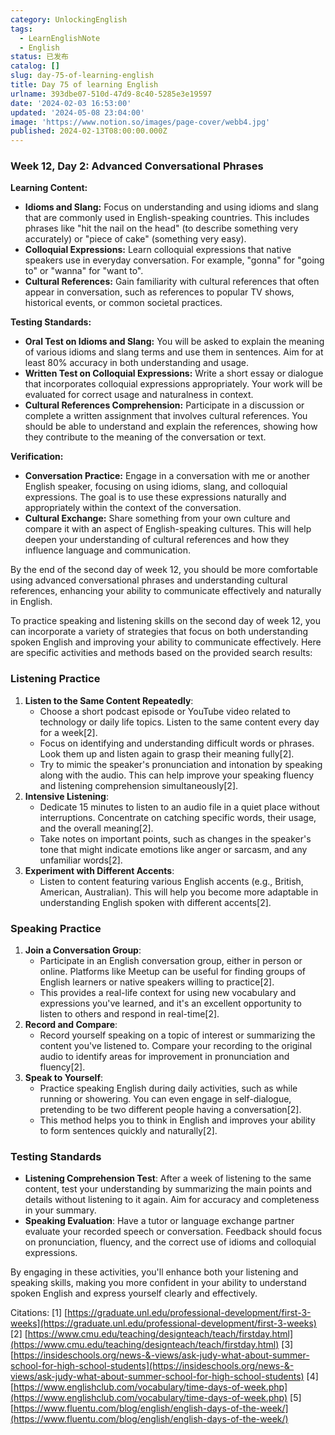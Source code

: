 ```yaml
---
category: UnlockingEnglish
tags:
  - LearnEnglishNote
  - English
status: 已发布
catalog: []
slug: day-75-of-learning-english
title: Day 75 of learning English
urlname: 393dbe07-510d-47d9-8c40-5285e3e19597
date: '2024-02-03 16:53:00'
updated: '2024-05-08 23:04:00'
image: 'https://www.notion.so/images/page-cover/webb4.jpg'
published: 2024-02-13T08:00:00.000Z
---
```


### Week 12, Day 2: Advanced Conversational Phrases


**Learning Content:**

- **Idioms and Slang:** Focus on understanding and using idioms and slang that are commonly used in English-speaking countries. This includes phrases like "hit the nail on the head" (to describe something very accurately) or "piece of cake" (something very easy).
- **Colloquial Expressions:** Learn colloquial expressions that native speakers use in everyday conversation. For example, "gonna" for "going to" or "wanna" for "want to".
- **Cultural References:** Gain familiarity with cultural references that often appear in conversation, such as references to popular TV shows, historical events, or common societal practices.

**Testing Standards:**

- **Oral Test on Idioms and Slang:** You will be asked to explain the meaning of various idioms and slang terms and use them in sentences. Aim for at least 80% accuracy in both understanding and usage.
- **Written Test on Colloquial Expressions:** Write a short essay or dialogue that incorporates colloquial expressions appropriately. Your work will be evaluated for correct usage and naturalness in context.
- **Cultural References Comprehension:** Participate in a discussion or complete a written assignment that involves cultural references. You should be able to understand and explain the references, showing how they contribute to the meaning of the conversation or text.

**Verification:**

- **Conversation Practice:** Engage in a conversation with me or another English speaker, focusing on using idioms, slang, and colloquial expressions. The goal is to use these expressions naturally and appropriately within the context of the conversation.
- **Cultural Exchange:** Share something from your own culture and compare it with an aspect of English-speaking cultures. This will help deepen your understanding of cultural references and how they influence language and communication.

By the end of the second day of week 12, you should be more comfortable using advanced conversational phrases and understanding cultural references, enhancing your ability to communicate effectively and naturally in English.


To practice speaking and listening skills on the second day of week 12, you can incorporate a variety of strategies that focus on both understanding spoken English and improving your ability to communicate effectively. Here are specific activities and methods based on the provided search results:


### Listening Practice

1. **Listen to the Same Content Repeatedly**:
    - Choose a short podcast episode or YouTube video related to technology or daily life topics. Listen to the same content every day for a week[2].
    - Focus on identifying and understanding difficult words or phrases. Look them up and listen again to grasp their meaning fully[2].
    - Try to mimic the speaker's pronunciation and intonation by speaking along with the audio. This can help improve your speaking fluency and listening comprehension simultaneously[2].
2. **Intensive Listening**:
    - Dedicate 15 minutes to listen to an audio file in a quiet place without interruptions. Concentrate on catching specific words, their usage, and the overall meaning[2].
    - Take notes on important points, such as changes in the speaker's tone that might indicate emotions like anger or sarcasm, and any unfamiliar words[2].
3. **Experiment with Different Accents**:
    - Listen to content featuring various English accents (e.g., British, American, Australian). This will help you become more adaptable in understanding English spoken with different accents[2].

### Speaking Practice

1. **Join a Conversation Group**:
    - Participate in an English conversation group, either in person or online. Platforms like Meetup can be useful for finding groups of English learners or native speakers willing to practice[2].
    - This provides a real-life context for using new vocabulary and expressions you've learned, and it's an excellent opportunity to listen to others and respond in real-time[2].
2. **Record and Compare**:
    - Record yourself speaking on a topic of interest or summarizing the content you've listened to. Compare your recording to the original audio to identify areas for improvement in pronunciation and fluency[2].
3. **Speak to Yourself**:
    - Practice speaking English during daily activities, such as while running or showering. You can even engage in self-dialogue, pretending to be two different people having a conversation[2].
    - This method helps you to think in English and improves your ability to form sentences quickly and naturally[2].

### Testing Standards

- **Listening Comprehension Test**: After a week of listening to the same content, test your understanding by summarizing the main points and details without listening to it again. Aim for accuracy and completeness in your summary.
- **Speaking Evaluation**: Have a tutor or language exchange partner evaluate your recorded speech or conversation. Feedback should focus on pronunciation, fluency, and the correct use of idioms and colloquial expressions.

By engaging in these activities, you'll enhance both your listening and speaking skills, making you more confident in your ability to understand spoken English and express yourself clearly and effectively.


Citations:
[1] [https://graduate.unl.edu/professional-development/first-3-weeks](https://graduate.unl.edu/professional-development/first-3-weeks)
[2] [https://www.cmu.edu/teaching/designteach/teach/firstday.html](https://www.cmu.edu/teaching/designteach/teach/firstday.html)
[3] [https://insideschools.org/news-&-views/ask-judy-what-about-summer-school-for-high-school-students](https://insideschools.org/news-&-views/ask-judy-what-about-summer-school-for-high-school-students)
[4] [https://www.englishclub.com/vocabulary/time-days-of-week.php](https://www.englishclub.com/vocabulary/time-days-of-week.php)
[5] [https://www.fluentu.com/blog/english/english-days-of-the-week/](https://www.fluentu.com/blog/english/english-days-of-the-week/)

